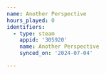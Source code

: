 ```yaml
---
name: Another Perspective
hours_played: 0
identifiers:
  - type: steam
    appid: '305920'
    name: Another Perspective
    synced_on: '2024-07-04'

---
```

